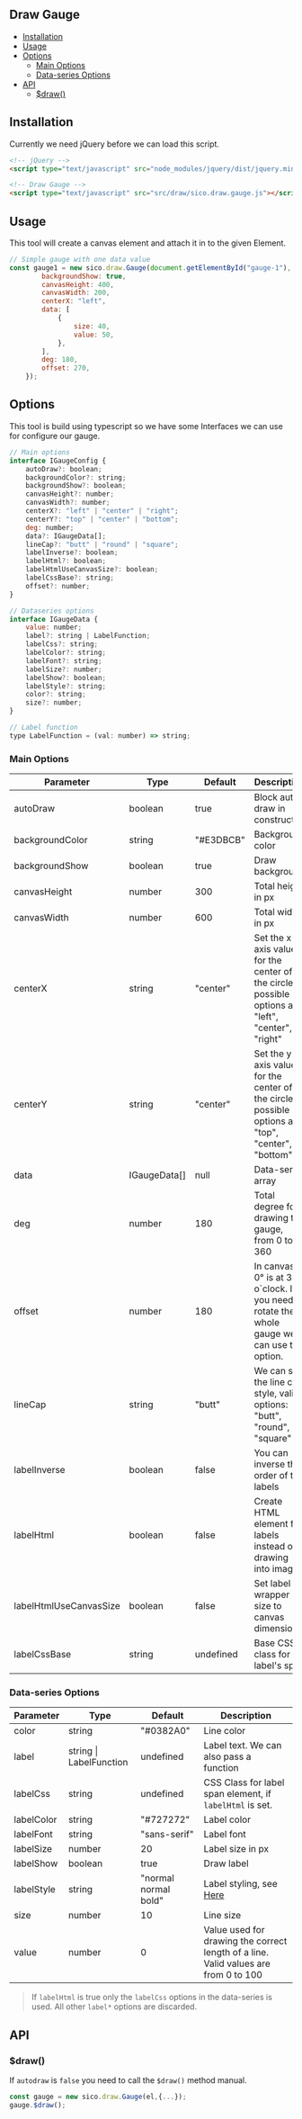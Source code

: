 Draw Gauge
--
<!-- TOC -->

- [Installation](#installation)
- [Usage](#usage)
- [Options](#options)
    - [Main Options](#main-options)
    - [Data-series Options](#data-series-options)
- [API](#api)
    - [$draw()](#draw)

<!-- /TOC -->

## Installation

Currently we need jQuery before we can load this script.
```html
<!-- jQuery -->
<script type="text/javascript" src="node_modules/jquery/dist/jquery.min.js"></script>

<!-- Draw Gauge -->
<script type="text/javascript" src="src/draw/sico.draw.gauge.js"></script>
```

## Usage

This tool will create a canvas element and attach it in to the given Element. 

```javascript
// Simple gauge with one data value
const gauge1 = new sico.draw.Gauge(document.getElementById("gauge-1"), {
        backgroundShow: true,
        canvasHeight: 400,
        canvasWidth: 200,
        centerX: "left",
        data: [
            {
                size: 40,
                value: 50,
            },
        ],
        deg: 180,
        offset: 270,
    });
```

## Options

This tool is build using typescript so we have some Interfaces we can use for configure our gauge.

```javascript
// Main options
interface IGaugeConfig {
    autoDraw?: boolean;
    backgroundColor?: string;
    backgroundShow?: boolean;
    canvasHeight?: number;
    canvasWidth?: number;
    centerX?: "left" | "center" | "right";
    centerY?: "top" | "center" | "bottom";
    deg: number;
    data?: IGaugeData[];
    lineCap?: "butt" | "round" | "square";
    labelInverse?: boolean;
    labelHtml?: boolean;
    labelHtmlUseCanvasSize?: boolean;
    labelCssBase?: string;
    offset?: number;
}

// Dataseries options
interface IGaugeData {
    value: number;
    label?: string | LabelFunction;
    labelCss?: string;
    labelColor?: string;
    labelFont?: string;
    labelSize?: number;
    labelShow?: boolean;
    labelStyle?: string;
    color?: string;
    size?: number;
}

// Label function
type LabelFunction = (val: number) => string;
```
 
### Main Options

| Parameter | Type | Default | Description |
|-|-|-|-|
|autoDraw| boolean | true | Block auto-draw in constructer |
|backgroundColor| string | "#E3DBCB" | Background color |
|backgroundShow| boolean | true | Draw background |
|canvasHeight| number | 300 | Total height in px |
|canvasWidth| number | 600 | Total width in px |
|centerX| string | "center" | Set the x-axis value for the center of the circles, possible options are: "left", "center", "right" |
|centerY| string | "center" | Set the y-axis value for the center of the circles, possible options are: "top", "center", "bottom" |
|data| IGaugeData[] | null | Data-series array |
|deg| number | 180 | Total degree for drawing the gauge, from 0 to 360 |
|offset| number | 180 | In canvas 0° is at 3 o`clock. If you need to rotate the whole gauge we can use this option. |
|lineCap| string | "butt" | We can set the line cap style, valid options: "butt", "round", "square" |
|labelInverse| boolean | false | You can inverse the order of the labels |
|labelHtml| boolean | false | Create HTML element for labels instead of drawing into image |
|labelHtmlUseCanvasSize| boolean | false | Set label wrapper size to canvas dimensions |
|labelCssBase| string | undefined | Base CSS class for label's span |


### Data-series Options

| Parameter | Type | Default | Description |
|-|-|-|-|
|color| string | "#0382A0" | Line color |
|label| string \| LabelFunction | undefined | Label text. We can also pass a function |
|labelCss| string | undefined | CSS Class for label span element, if ```labelHtml``` is set. |
|labelColor| string | "#727272" | Label color |
|labelFont| string | "sans-serif" | Label font |
|labelSize| number | 20 | Label size in px |
|labelShow| boolean | true | Draw label |
|labelStyle| string | "normal normal bold" | Label styling, see [Here](https://www.w3schools.com/tags/canvas_font.asp) |
|size| number | 10 | Line size |
|value| number | 0 | Value used for drawing the correct length of a line. Valid values are from 0 to 100 |

> If ```labelHtml``` is true only the ```labelCss``` options in the data-series is used. 
> All other ```label*``` options are discarded.

## API

### $draw()

If ```autodraw``` is ```false``` you need to call the ```$draw()``` method manual.

```javascript
const gauge = new sico.draw.Gauge(el,{...});
gauge.$draw();
```